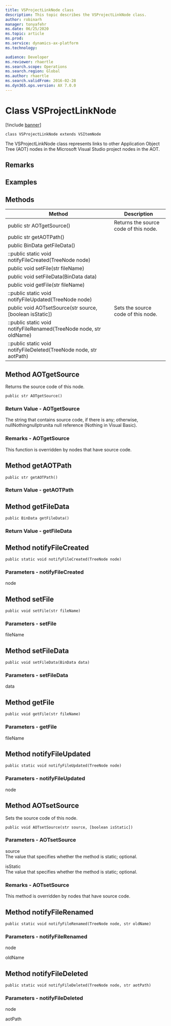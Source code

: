 ```yaml
---
title: VSProjectLinkNode class
description: This topic describes the VSProjectLinkNode class.
author: robinarh
manager: tonyafehr
ms.date: 06/25/2020
ms.topic: article
ms.prod: 
ms.service: dynamics-ax-platform
ms.technology: 

audience: Developer
ms.reviewer: rhaertle
ms.search.scope: Operations
ms.search.region: Global
ms.author: rhaertle
ms.search.validFrom: 2016-02-28
ms.dyn365.ops.version: AX 7.0.0
---
```


# Class VSProjectLinkNode

[!include [banner](../../includes/banner.md)]

```xpp
class VSProjectLinkNode extends VSItemNode
```

The VSProjectLinkNode class represents links to other Application Object Tree (AOT) nodes in the Microsoft Visual Studio project nodes in the AOT.

## Remarks

## Examples

## Methods

| Method                                                             | Description                           |
|--------------------------------------------------------------------|---------------------------------------|
| public str AOTgetSource()                                          | Returns the source code of this node. |
| public str getAOTPath()                                            |                                       |
| public BinData getFileData()                                       |                                       |
| ::public static void notifyFileCreated(TreeNode node)              |                                       |
| public void setFile(str fileName)                                  |                                       |
| public void setFileData(BinData data)                              |                                       |
| public void getFile(str fileName)                                  |                                       |
| ::public static void notifyFileUpdated(TreeNode node)              |                                       |
| public void AOTsetSource(str source, \[boolean isStatic\])         | Sets the source code of this node.    |
| ::public static void notifyFileRenamed(TreeNode node, str oldName) |                                       |
| ::public static void notifyFileDeleted(TreeNode node, str aotPath) |                                       |

## Method AOTgetSource

Returns the source code of this node.

```xpp
public str AOTgetSource()
```

### Return Value - AOTgetSource

The string that contains source code, if there is any; otherwise, nullNothingnullptrunita null reference (Nothing in Visual Basic).

### Remarks - AOTgetSource

This function is overridden by nodes that have source code.

## Method getAOTPath

```xpp
public str getAOTPath()
```

### Return Value - getAOTPath

## Method getFileData

```xpp
public BinData getFileData()
```

### Return Value - getFileData

## Method notifyFileCreated

```xpp
public static void notifyFileCreated(TreeNode node)
```

### Parameters - notifyFileCreated

node  

## Method setFile

```xpp
public void setFile(str fileName)
```

### Parameters - setFile

fileName  

## Method setFileData

```xpp
public void setFileData(BinData data)
```

### Parameters - setFileData

data  

## Method getFile

```xpp
public void getFile(str fileName)
```

### Parameters - getFile

fileName  

## Method notifyFileUpdated

```xpp
public static void notifyFileUpdated(TreeNode node)
```

### Parameters - notifyFileUpdated

node  

## Method AOTsetSource

Sets the source code of this node.

```xpp
public void AOTsetSource(str source, [boolean isStatic])
```

### Parameters - AOTsetSource

source  
The value that specifies whether the method is static; optional.

<!-- -->

isStatic  
The value that specifies whether the method is static; optional.

### Remarks - AOTsetSource

This method is overridden by nodes that have source code.

## Method notifyFileRenamed

```xpp
public static void notifyFileRenamed(TreeNode node, str oldName)
```

### Parameters - notifyFileRenamed

node  

<!-- -->

oldName  

## Method notifyFileDeleted

```xpp
public static void notifyFileDeleted(TreeNode node, str aotPath)
```

### Parameters - notifyFileDeleted

node  

<!-- -->

aotPath  

